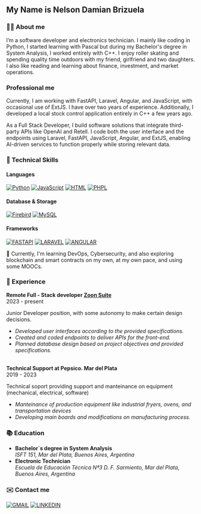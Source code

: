 ## My Name is Nelson Damian Brizuela
### 👋🏼 About me
I’m a software developer and electronics technician. I mainly like coding in Python, I started learning with Pascal but during my Bachelor's degree in System Analysis, I worked entirely with C++. I enjoy roller skating and spending quality time outdoors with my friend, girlfriend and two daughters. I also like reading and learning about finance, investment, and market operations.
### Professional me
Currently, I am working with FastAPI, Laravel, Angular, and JavaScript, with occasional use of ExtJS. I have over two years of experience. Additionally, I developed a local stock control application entirely in C++ a few years ago.

As a Full Stack Developer, I build software solutions that integrate third-party APIs like OpenAI and Retell. I code both the user interface and the endpoints using Laravel, FastAPI, JavaScript, Angular, and ExtJS, enabling AI-driven services to function properly while storing relevant data.

### 🧰 Technical Skills
#### Languages
<a href="https://www.python.org/">![Python](https://img.shields.io/badge/Python-3776AB?style=flat&logo=python&logoColor=white)</a>
<a href="https://developer.mozilla.org/es/docs/Web/JavaScript">![JavaScript](https://img.shields.io/badge/JavaScript-F7DF1E?style=flat&logo=javascript&logoColor=black)</a>
<a href="https://developer.mozilla.org/es/docs/Web/HTML">![HTML](https://img.shields.io/badge/HTML5-E34F26?style=flat&logo=html5&logoColor=white)</a>
<a href="https://www.php.net/manual/es/intro-whatis.php">![PHPL](https://img.shields.io/badge/PHP-777BB4?style=flat&logo=php&logoColor=white)</a>

#### Database & Storage
<a href="https://firebirdsql.org/">![Firebird](https://img.shields.io/badge/FIREBIRD-777BB4?style=flat&logo=firebird&logoColor=white)</a>
<a href="https://www.mysql.com/">![MySQL](https://img.shields.io/badge/MySQL-4479A1?style=flat&logo=mysql&logoColor=white)</a>

#### Frameworks
<a href="https://fastapi.tiangolo.com/">![FASTAPI](https://img.shields.io/badge/FastAPI-005571?style=flat&logo=fastapi)</a>
<a href="https://laravel.com/">![LARAVEL](https://img.shields.io/badge/Laravel-2e2e2e??style=flat&logo=laravel)</a>
<a href="https://angular.dev/">![ANGULAR](https://img.shields.io/badge/-Angular-DD0031?style=flat&logo=angular&logoColor=white)</a>

🌱 Currently, I'm learning DevOps, Cybersecurity, and also exploring blockchain and smart contracts on my own, at my own pace, and using some MOOCs.

### 📒 Experience
<b>Remote Full - Stack developer <a href="https://zoonsuite.com/">Zoon Suite</a></b>
<br>2023 - present

Junior Developer position, with some autonomy to make certain design decisions.
<i>
  -  Developed user interfaces according to the provided specifications.
  -  Created and coded endpoints to deliver APIs for the front-end.
  -  Planned database design based on project objectives and provided specifications.
</i>
<br>
<b>Technical Support at Pepsico. Mar del Plata</b>
<br>2019 - 2023

Technical soport providing support and manteinance on equipment (mechanical, electrical, software)
<i>
  -  Manteinance of production equipment like industrial fryers, ovens, and transportation devices
  -  Developing main boards and modifications on manufacturing process.
</i>
 
### 📚 Education
  -  <b>Bachelor`s degree in System Analysis</b>
      <br><i>ISFT 151, Mar del Plata, Buenos Aires, Argentina</i>
  -  <b>Electronic Technician</b>
      <br><i>Escuela de Educación Técnica Nª3 D. F. Sarmiento, Mar del Plata, Buenos Aires, Argentina</i>


### ✉️ Contact me
<a href="nelson83mdq@gmail.com">![GMAIL](https://img.shields.io/badge/-Gmail-red?style=flat&logo=Gmail&logoColor=white)</a>
<a href="https://www.linkedin.com/in/brizuelanelsondamian/">![LINKEDIN](https://img.shields.io/badge/-LinkedIn-blue?style=flat&logo=Linkedin&logoColor=white&link=YOUR_LINKEDIN_URL)</a>
